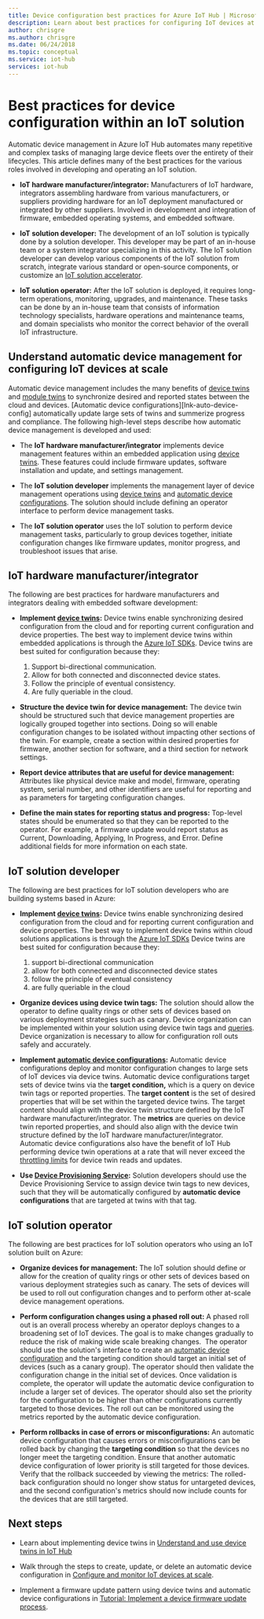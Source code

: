 ```yaml
---
title: Device configuration best practices for Azure IoT Hub | Microsoft Docs 
description: Learn about best practices for configuring IoT devices at scale
author: chrisgre
ms.author: chrisgre
ms.date: 06/24/2018
ms.topic: conceptual
ms.service: iot-hub
services: iot-hub
---
```


# Best practices for device configuration within an IoT solution

Automatic device management in Azure IoT Hub automates many repetitive and complex tasks of managing large device fleets over the entirety of their lifecycles. This article defines many of the best practices for the various roles involved in developing and operating an IoT solution.

* **IoT hardware manufacturer/integrator:** Manufacturers of IoT hardware, integrators assembling hardware from various manufacturers, or suppliers providing hardware for an IoT deployment manufactured or integrated by other suppliers. Involved in development and integration of firmware, embedded operating systems, and embedded software.

* **IoT solution developer:** The development of an IoT solution is typically done by a solution developer. This developer may be part of an in-house team or a system integrator specializing in this activity. The IoT solution developer can develop various components of the IoT solution from scratch, integrate various standard or open-source components, or customize an [IoT solution accelerator](/azure/iot-accelerators/).

* **IoT solution operator:** After the IoT solution is deployed, it requires long-term operations, monitoring, upgrades, and maintenance. These tasks can be done by an in-house team that consists of information technology specialists, hardware operations and maintenance teams, and domain specialists who monitor the correct behavior of the overall IoT infrastructure.

## Understand automatic device management for configuring IoT devices at scale

Automatic device management includes the many benefits of [device twins](iot-hub-devguide-device-twins.md) and [module twins](iot-hub-devguide-module-twins.md) to synchronize desired and reported states between the cloud and devices. [Automatic device configurations][lnk-auto-device-config] automatically update large sets of twins and summerize progress and compliance. The following high-level steps describe how automatic device management is developed and used:

* The **IoT hardware manufacturer/integrator** implements device management features within an embedded application using [device twins](iot-hub-devguide-device-twins.md). These features could include firmware updates, software installation and update, and settings management.

* The **IoT solution developer** implements the management layer of device management operations using [device twins](iot-hub-devguide-device-twins.md) and [automatic device configurations](iot-hub-auto-device-config.md). The solution should include defining an operator interface to perform device management tasks.

* The **IoT solution operator** uses the IoT solution to perform device management tasks, particularly to group devices together, initiate configuration changes like firmware updates, monitor progress, and troubleshoot issues that arise.

## IoT hardware manufacturer/integrator

The following are best practices for hardware manufacturers and integrators dealing with embedded software development:

* **Implement [device twins](iot-hub-devguide-device-twins.md):** Device twins enable synchronizing desired configuration from the cloud and for reporting current configuration and device properties. The best way to implement device twins within embedded applications is through the [Azure IoT SDKs](https://github.com/Azure/azure-iot-sdks). Device twins are best suited for configuration because they:

    1. Support bi-directional communication.
    2. Allow for both connected and disconnected device states.
    3. Follow the principle of eventual consistency.
    4. Are fully queriable in the cloud.

* **Structure the device twin for device management:** The device twin should be structured such that device management properties are logically grouped together into sections. Doing so will enable configuration changes to be isolated without impacting other sections of the twin. For example, create a section within desired properties for firmware, another section for software, and a third section for network settings. 

* **Report device attributes that are useful for device management:** Attributes like physical device make and model, firmware, operating system, serial number, and other identifiers are useful for reporting and as parameters for targeting configuration changes.

* **Define the main states for reporting status and progress:** Top-level states should be enumerated so that they can be reported to the operator. For example, a firmware update would report status as Current, Downloading, Applying, In Progress, and Error. Define additional fields for more information on each state.

## IoT solution developer

The following are best practices for IoT solution developers who are building systems based in Azure:

* **Implement [device twins](iot-hub-devguide-device-twins.md):** Device twins enable synchronizing desired configuration from the cloud and for reporting current configuration and device properties. The best way to implement device twins within cloud solutions applications is through the [Azure IoT SDKs](https://github.com/Azure/azure-iot-sdks.) Device twins are best suited for configuration because they:

    1. support bi-directional communication 
    2. allow for both connected and disconnected device states 
    3. follow the principle of eventual consistency
    4. are fully queriable in the cloud

* **Organize devices using device twin tags:** The solution should allow the operator to define quality rings or other sets of devices based on various deployment strategies such as canary. Device organization can be implemented within your solution using device twin tags and [queries](iot-hub-devguide-query-language.md). Device organization is necessary to allow for configuration roll outs safely and accurately.

* **Implement [automatic device configurations](iot-hub-auto-device-config.md):** Automatic device configurations deploy and monitor configuration changes to large sets of IoT devices via device twins. Automatic device configurations target sets of device twins via the **target condition,** which is a query on device twin tags or reported properties. The **target content** is the set of desired properties that will be set within the targeted device twins. The target content should align with the device twin structure defined by the IoT hardware manufacturer/integrator. The **metrics** are queries on device twin reported properties, and should also align with the device twin structure defined by the IoT hardware manufacturer/integrator. Automatic device configurations also have the benefit of IoT Hub performing device twin operations at a rate that will never exceed the [throttling limits](iot-hub-devguide-quotas-throttling.md) for device twin reads and updates.

* **Use [Device Provisioning Service](../iot-dps/how-to-manage-enrollments.md):** Solution developers should use the Device Provisioning Service to assign device twin tags to new devices, such that they will be automatically configured by **automatic device configurations** that are targeted at twins with that tag. 

## IoT solution operator

The following are best practices for IoT solution operators who using an IoT solution built on Azure:

* **Organize devices for management:** The IoT solution should define or allow for the creation of quality rings or other sets of devices based on various deployment strategies such as canary. The sets of devices will be used to roll out configuration changes and to perform other at-scale device management operations.

* **Perform configuration changes using a phased roll out:**  A phased roll out is an overall process whereby an operator deploys changes to a broadening set of IoT devices. The goal is to make changes gradually to reduce the risk of making wide scale breaking changes.  The operator should use the solution's interface to create an [automatic device configuration](iot-hub-auto-device-config.md) and the targeting condition should target an initial set of devices (such as a canary group). The operator should then validate the configuration change in the initial set of devices. Once validation is complete, the operator will update the automatic device configuration to include a larger set of devices. The operator should also set the priority for the configuration to be higher than other configurations currently targeted to those devices. The roll out can be monitored using the metrics reported by the automatic device configuration. 

* **Perform rollbacks in case of errors or misconfigurations:**  An automatic device configuration that causes errors or misconfigurations can be rolled back by changing the **targeting condition** so that the devices no longer meet the targeting condition. Ensure that another automatic device configuration of lower priority is still targeted for those devices. Verify that the rollback succeeded by viewing the metrics: The rolled-back configuration should no longer show status for untargeted devices, and the second configuration's metrics should now include counts for the devices that are still targeted.

## Next steps

* Learn about implementing device twins in [Understand and use device twins in IoT Hub](iot-hub-devguide-device-twins.md)

* Walk through the steps to create, update, or delete an automatic device configuration in [Configure and monitor IoT devices at scale](iot-hub-auto-device-config.md).

* Implement a firmware update pattern using device twins and automatic device configurations in [Tutorial: Implement a device firmware update process](tutorial-firmware-update.md). 
